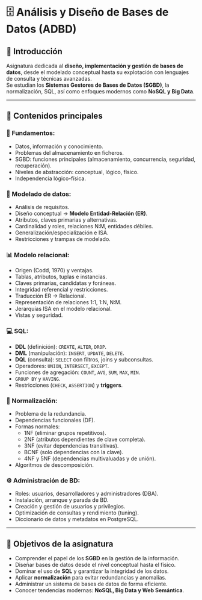 # 🗄️ Análisis y Diseño de Bases de Datos (ADBD)

## 📌 Introducción
Asignatura dedicada al **diseño, implementación y gestión de bases de datos**, desde el modelado conceptual hasta su explotación con lenguajes de consulta y técnicas avanzadas.  
Se estudian los **Sistemas Gestores de Bases de Datos (SGBD)**, la normalización, SQL, así como enfoques modernos como **NoSQL y Big Data**.

---

## 🔹 Contenidos principales

### 📖 Fundamentos:
- Datos, información y conocimiento.  
- Problemas del almacenamiento en ficheros.  
- SGBD: funciones principales (almacenamiento, concurrencia, seguridad, recuperación).  
- Niveles de abstracción: conceptual, lógico, físico.  
- Independencia lógico-física.  

### 📝 Modelado de datos:
- Análisis de requisitos.  
- Diseño conceptual → **Modelo Entidad-Relación (ER)**.  
- Atributos, claves primarias y alternativas.  
- Cardinalidad y roles, relaciones N:M, entidades débiles.  
- Generalización/especialización e ISA.  
- Restricciones y trampas de modelado.  

### 📊 Modelo relacional:
- Origen (Codd, 1970) y ventajas.  
- Tablas, atributos, tuplas e instancias.  
- Claves primarias, candidatas y foráneas.  
- Integridad referencial y restricciones.  
- Traducción ER → Relacional.  
- Representación de relaciones 1:1, 1:N, N:M.  
- Jerarquías ISA en el modelo relacional.  
- Vistas y seguridad.  

### 💻 SQL:
- **DDL** (definición): `CREATE`, `ALTER`, `DROP`.  
- **DML** (manipulación): `INSERT`, `UPDATE`, `DELETE`.  
- **DQL** (consulta): `SELECT` con filtros, joins y subconsultas.  
- Operadores: `UNION`, `INTERSECT`, `EXCEPT`.  
- Funciones de agregación: `COUNT`, `AVG`, `SUM`, `MAX`, `MIN`.  
- `GROUP BY` y `HAVING`.  
- Restricciones (`CHECK`, `ASSERTION`) y **triggers**.  

### 🧮 Normalización:
- Problema de la redundancia.  
- Dependencias funcionales (DF).  
- Formas normales:  
  - 1NF (eliminar grupos repetitivos).  
  - 2NF (atributos dependientes de clave completa).  
  - 3NF (evitar dependencias transitivas).  
  - BCNF (solo dependencias con la clave).  
  - 4NF y 5NF (dependencias multivaluadas y de unión).  
- Algoritmos de descomposición.  

### ⚙️ Administración de BD:
- Roles: usuarios, desarrolladores y administradores (DBA).  
- Instalación, arranque y parada de BD.  
- Creación y gestión de usuarios y privilegios.  
- Optimización de consultas y rendimiento (tuning).  
- Diccionario de datos y metadatos en PostgreSQL.  

---

## 🎯 Objetivos de la asignatura
- Comprender el papel de los **SGBD** en la gestión de la información.  
- Diseñar bases de datos desde el nivel conceptual hasta el físico.  
- Dominar el uso de **SQL** y garantizar la integridad de los datos.  
- Aplicar **normalización** para evitar redundancias y anomalías.  
- Administrar un sistema de bases de datos de forma eficiente.  
- Conocer tendencias modernas: **NoSQL, Big Data y Web Semántica**.  
